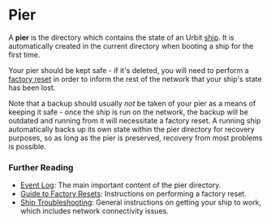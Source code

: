 # Pier

A **pier** is the directory which contains the state of an Urbit [ship](ship.md). It is automatically created in the current directory when booting a ship for the first time.

Your pier should be kept safe - if it's deleted, you will need to perform a [factory reset](reset.md) in order to inform the rest of the network that your ship's state has been lost.

Note that a backup should usually _not_ be taken of your pier as a means of keeping it safe - once the ship is run on the network, the backup will be outdated and running from it will necessitate a factory reset. A running ship automatically backs up its own state within the pier directory for recovery purposes, so as long as the pier is preserved, recovery from most problems is possible.

### Further Reading

- [Event Log](eventlog.md): The main important content of the pier directory.
- [Guide to Factory Resets](https://urbit.org/using/id/guide-to-resets): Instructions on performing a factory reset.
- [Ship Troubleshooting](https://urbit.org/using/os/ship-troubleshooting): General instructions on getting your ship to work, which includes network connectivity issues.
